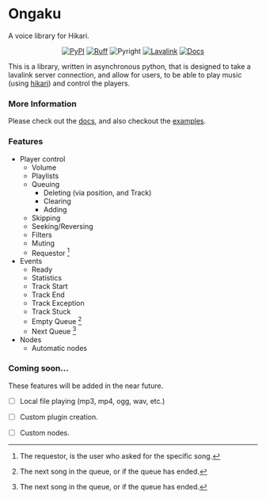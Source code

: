 # Ongaku
A voice library for Hikari.

<div align="center">

[![PyPI](https://img.shields.io/pypi/v/hikari-ongaku)](https://pypi.org/project/hikari-ongaku)
[![Ruff](https://img.shields.io/endpoint?url=https://raw.githubusercontent.com/charliermarsh/ruff/main/assets/badge/v1.json)](https://github.com/charliermarsh/ruff)
![Pyright](https://badgen.net/badge/Pyright/strict/2A6DB2)
[![Lavalink](https://badgen.net/badge/Lavalink/v4.0.0/ff624a)](https://lavalink.dev/)
[![Docs](https://badgen.net/badge/Docs/v0.2.4/ff6b61)](https://ongaku.mplaty.com/)

</div>

This is a library, written in asynchronous python, that is designed to take a lavalink server connection, and allow for users, to be able to play music (using [hikari](https://hikari-py.dev/)) and control the players.


### More Information

Please check out the [docs](https://ongaku.mplaty.com/), and also checkout the [examples](https://github.com/MPlatypus/hikari-ongaku/tree/main/examples).


### Features
 - Player control
    - Volume
    - Playlists
    - Queuing
        - Deleting (via position, and Track)
        - Clearing
        - Adding
    - Skipping
    - Seeking/Reversing
    - Filters
    - Muting
    - Requestor [^1]
 - Events
    - Ready
    - Statistics
    - Track Start
    - Track End
    - Track Exception
    - Track Stuck
    - Empty Queue [^2]
    - Next Queue [^2]
 - Nodes
    - Automatic nodes


### Coming soon...
These features will be added in the near future.
 - [ ] Local file playing (mp3, mp4, ogg, wav, etc.)
 - [ ] Custom plugin creation.
 - [ ] Custom nodes.


[^1]: The requestor, is the user who asked for the specific song.
[^2]: The next song in the queue, or if the queue has ended.